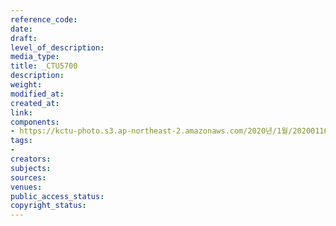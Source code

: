 ```yaml
---
reference_code: 
date: 
draft: 
level_of_description: 
media_type: 
title: _CTU5700
description: 
weight: 
modified_at: 
created_at: 
link: 
components:
- https://kctu-photo.s3.ap-northeast-2.amazonaws.com/2020년/1월/20200116_경마+기수+문중원+열사+49재/_CTU5700.jpg
tags:
- 
creators: 
subjects: 
sources: 
venues: 
public_access_status: 
copyright_status: 
---
```

